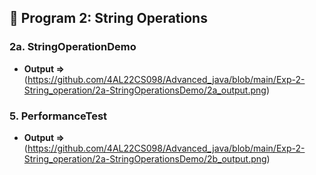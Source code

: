 ## 📌 Program 2: String Operations

### 2a. StringOperationDemo  
- **Output =>** (https://github.com/4AL22CS098/Advanced_java/blob/main/Exp-2-String_operation/2a-StringOperationsDemo/2a_output.png)  

### 5. PerformanceTest  
- **Output =>** (https://github.com/4AL22CS098/Advanced_java/blob/main/Exp-2-String_operation/2a-StringOperationsDemo/2b_output.png)
